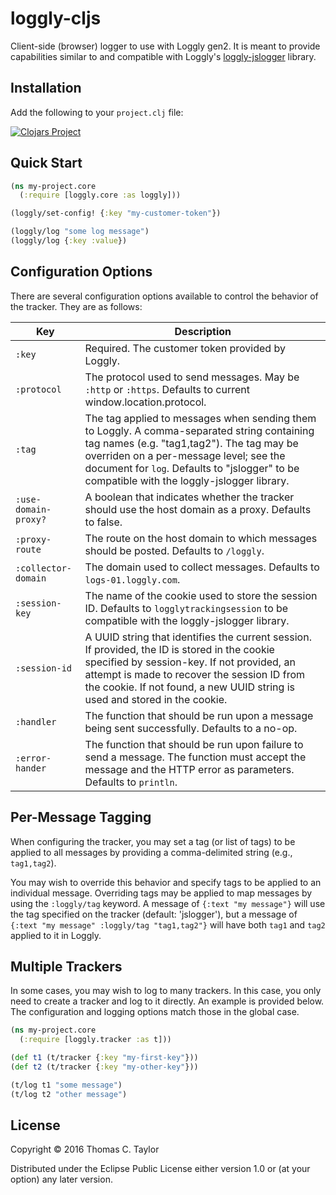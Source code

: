 # loggly-cljs

Client-side (browser) logger to use with Loggly gen2. It is meant to provide capabilities similar to and compatible with Loggly's [loggly-jslogger](https://github.com/loggly/loggly-jslogger) library.


## Installation
Add the following to your `project.clj` file:

[![Clojars Project](https://clojars.org/loggly-cljs/latest-version.svg)](https://clojars.org/loggly-cljs)


## Quick Start

```clojure
(ns my-project.core
  (:require [loggly.core :as loggly]))

(loggly/set-config! {:key "my-customer-token"})

(loggly/log "some log message")
(loggly/log {:key :value})
```


## Configuration Options
There are several configuration options available to control the behavior of the tracker. They are as follows:

Key | Description
--- | -----------
`:key` | Required. The customer token provided by Loggly.
`:protocol` | The protocol used to send messages. May be `:http` or `:https`. Defaults to current window.location.protocol.
`:tag` | The tag applied to messages when sending them to Loggly. A comma-separated string containing tag names (e.g. \"tag1,tag2\"). The tag may be overriden on a per-message level; see the document for `log`. Defaults to \"jslogger\" to be compatible with the loggly-jslogger library.
`:use-domain-proxy?` | A boolean that indicates whether the tracker should use the host domain as a proxy. Defaults to false.
`:proxy-route` | The route on the host domain to which messages should be posted. Defaults to `/loggly`.
`:collector-domain` |  The domain used to collect messages. Defaults to `logs-01.loggly.com`.
`:session-key` | The name of the cookie used to store the session ID. Defaults to `logglytrackingsession` to be compatible with the loggly-jslogger library.
`:session-id` | A UUID string that identifies the current session. If provided, the ID is stored in the cookie specified by session-key. If not provided, an attempt is made to recover the session ID from the cookie. If not found, a new UUID string is used and stored in the cookie.
`:handler` | The function that should be run upon a message being sent successfully. Defaults to a no-op.
`:error-hander` | The function that should be run upon failure to send a message. The function must accept the message and the HTTP error as parameters. Defaults to `println`.


## Per-Message Tagging
When configuring the tracker, you may set a tag (or list of tags) to be applied to all messages by providing a comma-delimited string (e.g., `tag1,tag2`).

You may wish to override this behavior and specify tags to be applied to an individual message. Overriding tags may be applied to map messages by using the `:loggly/tag` keyword. A message of `{:text "my message"}` will use the tag specified on the tracker (default: 'jslogger'), but a message of `{:text "my message" :loggly/tag "tag1,tag2"}` will have both `tag1` and `tag2` applied to it in Loggly.


## Multiple Trackers
In some cases, you may wish to log to many trackers. In this case, you only need to create a tracker and log to it directly. An example is provided below. The configuration and logging options match those in the global case.

```clojure
(ns my-project.core
  (:require [loggly.tracker :as t]))

(def t1 (t/tracker {:key "my-first-key"}))
(def t2 (t/tracker {:key "my-other-key"}))

(t/log t1 "some message")
(t/log t2 "other message")
```

## License

Copyright © 2016 Thomas C. Taylor

Distributed under the Eclipse Public License either version 1.0 or (at
your option) any later version.
